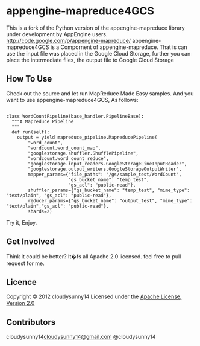 appengine-mapreduce4GCS
=======================

This is a fork of the Python version of the appengine-mapreduce library under development by AppEngine users.
http://code.google.com/p/appengine-mapreduce/
appengine-mapreduce4GCS is a Compornent of appengine-mapreduce.
That is can use the input file was placed in the Google Cloud Storage, 
further you can place the intermediate files, the output file to Google Cloud Storage

How To Use
------
Check out the source and let run MapReduce Made Easy samples.
And you want to use appengine-mapreduce4GCS,
As follows:
<pre><code>
class WordCountPipeline(base_handler.PipelineBase):
  """A Mapreduce Pipeline
  """
  def run(self):
    output = yield mapreduce_pipeline.MapreducePipeline(
        "word_count",
        "wordcount.word_count_map",
        "googlestorage.shuffler.ShufflePipeline",
        "wordcount.word_count_reduce",
        "googlestorage.input_readers.GoogleStorageLineInputReader",
        "googlestorage.output_writers.GoogleStorageOutputWriter",
        mapper_params={"file_paths": "/gs/sample_test/WordCount",
                       "gs_bucket_name": "temp_test",
                       "gs_acl": "public-read"},
        shuffler_params={"gs_bucket_name": "temp_test", "mime_type": "text/plain", "gs_acl": "public-read"},
        reducer_params={"gs_bucket_name": "output_test", "mime_type": "text/plain","gs_acl": "public-read"},
        shards=2)
</code></pre>
Try it, Enjoy.

Get Involved
----------
Think it could be better? It�fs all Apache 2.0 licensed.
feel free to pull request for me.

Licence
----------
Copyright &copy; 2012 cloudysunny14
Licensed under the [Apache License, Version 2.0][Apache]
 
[Apache]: http://www.apache.org/licenses/LICENSE-2.0

Contributors
----------
cloudysunny14<cloudysunny14@gmail.com> @cloudysunny14